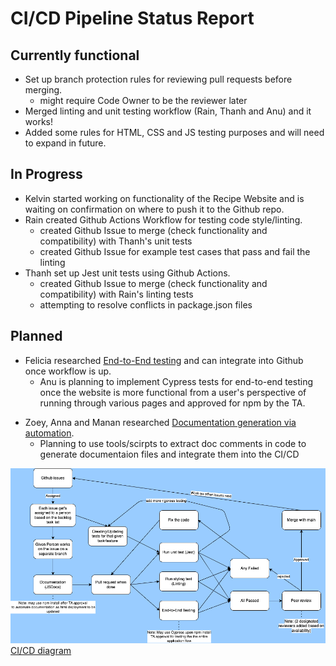 # CI/CD Pipeline Status Report

## Currently functional
- Set up branch protection rules for reviewing pull requests before merging.
  - might require Code Owner to be the reviewer later
- Merged linting and unit testing workflow (Rain, Thanh and Anu) and it works!
- Added some rules for HTML, CSS and JS testing purposes and will need to expand in future.

## In Progress
- Kelvin started working on functionality of the Recipe Website and is waiting on confirmation on where to push it to the Github repo.
- Rain created Github Actions Workflow for testing code style/linting.
  - created Github Issue to merge (check functionality and compatibility) with Thanh's unit tests
  - created Github Issue for example test cases that pass and fail the linting
- Thanh set up Jest unit tests using Github Actions.
  - created Github Issue to merge (check functionality and compatibility) with Rain's linting tests
  - attempting to resolve conflicts in package.json files

## Planned 
- Felicia researched [End-to-End testing](https://docs.google.com/document/d/1K5G9X4HYc8mXMNajMHfCcMMuPmtW0Buk06Oc_Wxf39Y/edit?tab=t.0) and can integrate into Github once workflow is up.
  - Anu is planning to implement Cypress tests for end-to-end testing once the website is more functional from a user's perspective of running through various pages and approved for npm by the TA.
+ Zoey, Anna and Manan researched [Documentation generation via automation](https://docs.google.com/document/d/16DxRgmR27evrYpejO6OraAx11qEy7x7xjtEnA3CR2Tg/edit?tab=t.0).
  - Planning to use tools/scirpts to extract doc comments in code to generate documentaion files and integrate them into the CI/CD

![alt text](https://github.com/cse110-sp25-group23/cse110-sp25-group23/blob/main/admin/cipipeline/phase1.drawio.png)
[CI/CD diagram](https://github.com/cse110-sp25-group23/cse110-sp25-group23/blob/main/admin/cipipeline/phase1.drawio.png)
